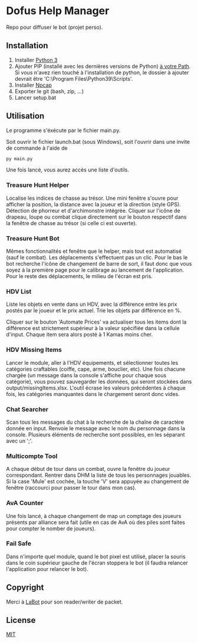 # Dofus Help Manager

Repo pour diffuser le bot (projet perso).

## Installation

1. Installer [Python 3](https://www.python.org/downloads/)
2. Ajouter PIP (installé avec les dernières versions de Python) [à votre Path](https://www.architectryan.com/2018/03/17/add-to-the-path-on-windows-10/). Si vous n'avez rien touché à l'installation de python, le dossier à ajouter devrait être 
'C:\Program Files\Python39\Scripts'.
2. Installer [Npcap](https://nmap.org/npcap/)
2. Exporter le git (bash, zip, ...)
3. Lancer setup.bat

## Utilisation

Le programme s'éxécute par le fichier main.py.

Soit ouvrir le fichier launch.bat (sous Windows), soit l'ouvrir dans une invite de commande à l'aide de 

```bash
py main.py
```
Une fois lancé, vous aurez accès une liste d'outils.
### Treasure Hunt Helper

Localise les indices de chasse au trésor. Une mini fenêtre s'ouvre pour afficher la position, la distance avec la joueur et la direction (style GPS). Détection de phorreur et d'archimonstre intégrée. Cliquer sur l'icône de drapeau, loupe ou combat clique directement sur le bouton respectif dans la fenêtre de chasse au trésor (si celle ci est ouverte).

### Treasure Hunt Bot

Mêmes fonctionnalités et fenêtre que le helper, mais tout est automatisé (sauf le combat). Les déplacements s'effectuent pas un clic. Pour le bas le bot recherche l'icône de changement de barre de sort, il faut donc que vous soyez à la première page pour le calibrage au lancement de l'application. Pour le reste des déplacements, le milieu de l'écran est pris. 

### HDV List

Liste les objets en vente dans un HDV, avec la différence entre les prix postés par le joueur et le prix actuel. Trie les objets par différence en %.

Cliquer sur le bouton 'Automate Prices' va actualiser tous les items dont la différence est strictement supérieur à la valeur spécifiée dans la cellule d'input. Chaque item sera alors posté à 1 Kamas moins cher.

### HDV Missing Items

Lancer le module, aller à l'HDV équipements, et sélectionner toutes les catégories craftables (coiffe, cape, arme, bouclier, etc). Une fois chacune chargée (un message dans la console s'affiche pour chaque sous catégorie), vous pouvez sauvegarder les données, qui seront stockées dans output/missingItems.xlsx.
L'outil écrase les valeurs précédentes à chaque fois, les catégories manquantes dans le chargement seront donc vides.

### Chat Searcher

Scan tous les messages du chat à la recherche de la chaîne de caractère donnée en input. Renvoie le message avec le nom du personnage dans la console. Plusieurs éléments de recherche sont possibles, en les séparant avec un ';'.

### Multicompte Tool

A chaque début de tour dans un combat, ouvre la fenêtre du joueur correspondant. Rentrer dans DHM la liste de tous les personnages jouables. Si la case 'Mule' est cochée, la touche 'V' sera appuyée au changement de fenêtre (raccourci pour passer le tour dans mon cas).

### AvA Counter

Une fois lancé, à chaque changement de map un comptage des joueurs présents par alliance sera fait (utile en cas de AvA où des piles sont faites pour compter le nomber de joueurs).

### Fail Safe

Dans n'importe quel module, quand le bot pixel est utilisé, placer la souris dans le coin supérieur gauche de l'écran stoppera le bot (il faudra relancer l'application pour relancer le bot).

## Copyright
Merci à [LaBot](https://github.com/louisabraham/LaBot) pour son reader/writer de packet.

## License
[MIT](https://choosealicense.com/licenses/mit/)


